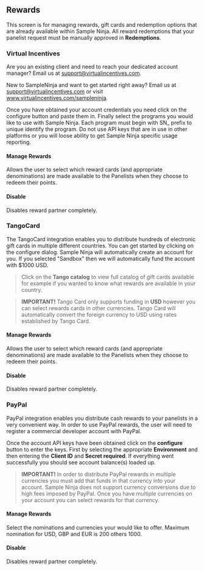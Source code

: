 ## Rewards

This screen is for managing rewards, gift cards and redemption options that are already available within Sample Ninja. All reward redemptions that your panelist request must be manually approved in **Redemptions**.

### Virtual Incentives

Are you an existing client and need to reach your dedicated account manager? Email us at support@virtualincentives.com.

New to SampleNinja and want to get started right away? Email us at support@virtualincentives.com or visit www.virtualincentives.com/sampleninja.

Once you have obtained your account credentials you need click on the configure button and paste them in. Finally select the programs you would like to use with Sample Ninja. Each program must begin with SN_ prefix to unique identify the program. Do not use API keys that are in use in other platforms or you will loose ability to get Sample Ninja specific usage reporting.

#### Manage Rewards

Allows the user to select which reward cards (and appropriate denominations) are made available to the Panelists when they choose to redeem their points.

#### Disable

Disables reward partner completely.

### TangoCard

The TangoCard integration enables you to distribute hundreds of electronic gift cards in multiple different countries. You can get started by clicking on the configure dialog. Sample Ninja will automatically create an account for you. If you selected "Sandbox" then we will automatically fund the account with $1000 USD.

> Click on the **Tango catalog** to view full catalog of gift cards available for example if you wanted to know what rewards are available in your country.
 
> **IMPORTANT!** Tango Card only supports funding in **USD** however you can select rewards cards in other currencies. Tango Card will automatically convert the foreign currency to USD using rates established by Tango Card.

#### Manage Rewards

Allows the user to select which reward cards (and appropriate denominations) are made available to the Panelists when they choose to redeem their points.

#### Disable

Disables reward partner completely.

### PayPal

PayPal integration enables you distribute cash rewards to your panelists in a very convenient way. In order to use PayPal rewards, the user will need to register a commercial developer account with PayPal.

Once the account API keys have been obtained click on the **configure** button to enter the keys. First by selecting the appropriate **Environment** and then entering the **Client ID** and **Secret required**. If everything went successfully you should see account balance(s) loaded up.

> **IMPORTANT!** In order to distribute PayPal rewards in multiple currencies you must add that funds in that currency into your account. Sample Ninja does not support currency conversions due to high fees imposed by PayPal. Once you have multiple currencies on your account you can select rewards for that currency.

#### Manage Rewards

Select the nominations and currencies your would like to offer. Maximum nomination for USD, GBP and EUR is 200 others 1000.

#### Disable

Disables reward partner completely.
